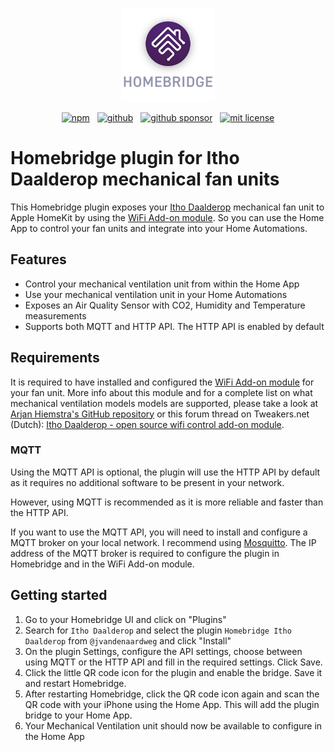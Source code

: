 <p align="center">
<img src="https://github.com/homebridge/branding/raw/master/logos/homebridge-wordmark-logo-vertical.png" width="150">
</p>
<p align="center">
  <a href="https://npmjs.com/package/homebridge-itho-daalderop" title="NPM package"><img alt="npm" src="https://img.shields.io/npm/v/homebridge-itho-daalderop?color=%234c1&label=npm%20package" /></a>
  &nbsp;
  <a href="https://github.com/jvandenaardweg/homebridge-itho-daalderop/actions" title="Build and Test result"><img alt="github" src="http://img.shields.io/github/actions/workflow/status/jvandenaardweg/homebridge-itho-daalderop/build-and-test.yml?branch=main&color=%234c1" /></a>
  &nbsp;
  <a href="https://github.com/sponsors/jvandenaardweg" title="Sponsor me on GitHub"><img src="https://img.shields.io/static/v1?label=Sponsor&message=%E2%9D%A4&logo=GitHub&color=%23db61a2" alt="github sponsor" /></a>
  &nbsp;
  <a href="https://github.com/jvandenaardweg/homebridge-itho-daalderop/blob/main/LICENSE" title="MIT license"><img alt="mit license" src="https://img.shields.io/badge/license-MIT-blue.svg" /></a>
</p>

# Homebridge plugin for Itho Daalderop mechanical fan units

This Homebridge plugin exposes your [Itho Daalderop](https://www.ithodaalderop.nl/) mechanical fan unit to Apple HomeKit by using the [WiFi Add-on module](https://github.com/arjenhiemstra/ithowifi). So you can use the Home App to control your fan units and integrate into your Home Automations.

## Features

- Control your mechanical ventilation unit from within the Home App
- Use your mechanical ventilation unit in your Home Automations
- Exposes an Air Quality Sensor with CO2, Humidity and Temperature measurements
- Supports both MQTT and HTTP API. The HTTP API is enabled by default

## Requirements

It is required to have installed and configured the [WiFi Add-on module](https://github.com/arjenhiemstra/ithowifi) for your fan unit. More info about this module and for a complete list on what mechanical ventilation models models are supported, please take a look at [Arjan Hiemstra's GitHub repository](https://github.com/arjenhiemstra/ithowifi) or this forum thread on Tweakers.net (Dutch): [Itho Daalderop - open source wifi control add-on module](https://gathering.tweakers.net/forum/list_messages/1976492).

### MQTT

Using the MQTT API is optional, the plugin will use the HTTP API by default as it requires no additional software to be present in your network.

However, using MQTT is recommended as it is more reliable and faster than the HTTP API.

If you want to use the MQTT API, you will need to install and configure a MQTT broker on your local network. I recommend using [Mosquitto](https://mosquitto.org/).
The IP address of the MQTT broker is required to configure the plugin in Homebridge and in the WiFi Add-on module.

## Getting started

1. Go to your Homebridge UI and click on "Plugins"
2. Search for `Itho Daalderop` and select the plugin `Homebridge Itho Daalderop` from `@jvandenaardweg` and click "Install"
3. On the plugin Settings, configure the API settings, choose between using MQTT or the HTTP API and fill in the required settings. Click Save.
4. Click the little QR code icon for the plugin and enable the bridge. Save it and restart Homebridge.
5. After restarting Homebridge, click the QR code icon again and scan the QR code with your iPhone using the Home App. This will add the plugin bridge to your Home App.
6. Your Mechanical Ventilation unit should now be available to configure in the Home App

